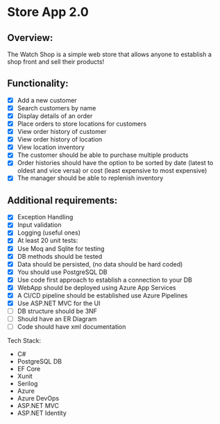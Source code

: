# Store App 2.0
## Overview:
The Watch Shop is a simple web store that allows anyone to establish a shop front and sell their products!

## Functionality:
 - [x] Add a new customer
 - [x] Search customers by name
 - [x] Display details of an order
 - [x] Place orders to store locations for customers
 - [x] View order history of customer
 - [x] View order history of location
 - [x] View location inventory
 - [x] The customer should be able to purchase multiple products
 - [x] Order histories should have the option to be sorted by date (latest to oldest and vice versa) or cost (least expensive to most expensive)
 - [x] The manager should be able to replenish inventory

## Additional requirements:
 - [x] Exception Handling
 - [x] Input validation
 - [x] Logging (useful ones)
 - [x] At least 20 unit tests:
 - [x] Use Moq and Sqlite for testing
 - [x] DB methods should be tested
 - [x] Data should be persisted, (no data should be hard coded)
 - [x] You should use PostgreSQL DB
 - [x] Use code first approach to establish a connection to your DB
 - [x] WebApp should be deployed using Azure App Services
 - [x] A CI/CD pipeline should be established use Azure Pipelines
 - [x] Use ASP.NET MVC for the UI
 - [ ] DB structure should be 3NF
 - [ ] Should have an ER Diagram
 - [ ] Code should have xml documentation

Tech Stack:
* C#
* PostgreSQL DB
* EF Core
* Xunit
* Serilog
* Azure 
* Azure DevOps
* ASP.NET MVC
* ASP.NET Identity

